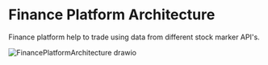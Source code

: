 # Finance Platform Architecture

Finance platform help to trade using data from different stock marker API's.

![FinancePlatformArchitecture drawio](https://github.com/user-attachments/assets/8d8c9f89-75ba-4b72-aace-d70db4343011)
